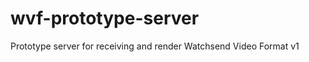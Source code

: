 wvf-prototype-server
====================

Prototype server for receiving and render Watchsend Video Format v1
